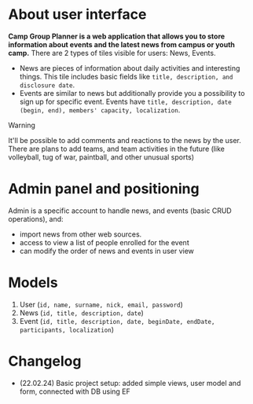# About user interface
**Camp Group Planner is a web application that allows you to store information about events and the latest news from campus or youth camp.**
There are 2 types of tiles visible for users: News, Events.
- News are pieces of information about daily activities and interesting things. This tile includes basic fields like `title, description, and disclosure date`.
- Events are similar to news but additionally provide you a possibility to sign up for specific event. Events have `title, description, date (begin, end), members' capacity, localization`.

> [!WARNING]
> It'll be possible to add comments and reactions to the news by the user.
> There are plans to add teams, and team activities in the future (like volleyball, tug of war, paintball, and other unusual sports)

# Admin panel and positioning
Admin is a specific account to handle news, and events (basic CRUD operations), and: 
- import news from other web sources.
- access to view a list of people enrolled for the event
- can modify the order of news and events in user view

# Models
1. User (`id, name, surname, nick, email, password`)
2. News (`id, title, description, date`)
3. Event (`id, title, description, date, beginDate, endDate, participants, localization`)

# Changelog
- (22.02.24) Basic project setup: added simple views, user model and form, connected with DB using EF

